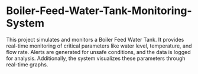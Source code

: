 # Boiler-Feed-Water-Tank-Monitoring-System
This project simulates and monitors a Boiler Feed Water Tank. It provides real-time monitoring of critical parameters like water level, temperature, and flow rate. Alerts are generated for unsafe conditions, and the data is logged for analysis. Additionally, the system visualizes these parameters through real-time graphs.
